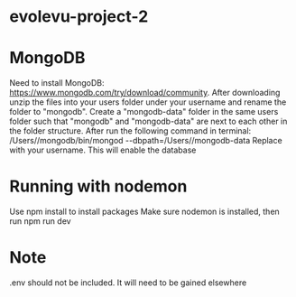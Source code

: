 # evolevu-project-2

# MongoDB
Need to install MongoDB: https://www.mongodb.com/try/download/community.
After downloading unzip the files into your users folder under your username and rename the folder to "mongodb".
Create a "mongodb-data" folder in the same users folder such that "mongodb" and "mongodb-data" are next to each other in the folder structure.
After run the following command in terminal: /Users/<USERNAME>/mongodb/bin/mongod --dbpath=/Users/<USERNAME>/mongodb-data
Replace <USERNAME> with your username. This will enable the database

# Running with nodemon
Use npm install to install packages
Make sure nodemon is installed, then run npm run dev

# Note
.env should not be included. It will need to be gained elsewhere
